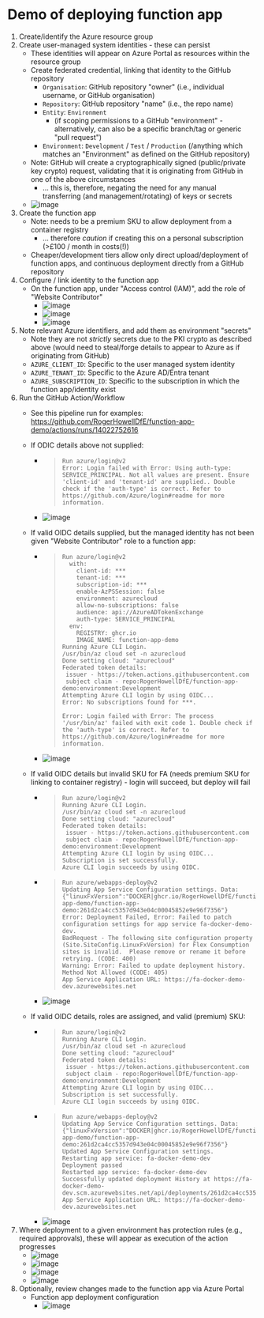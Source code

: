# Demo of deploying function app

1. Create/identify the Azure resource group
2. Create user-managed system identities - these can persist
   - These identities will appear on Azure Portal as resources within the resource group
   - Create federated credential, linking that identity to the GitHub repository
     - `Organisation`: GitHub repository "owner" (i.e., individual username, or GitHub organisation)
     - `Repository`: GitHub repository "name" (i.e., the repo name)
     - `Entity`: `Environment`
       - (if scoping permissions to a GitHub "environment" - alternatively, can also be a specific branch/tag or generic "pull request")
     - `Environment`: `Development` / `Test` / `Production` (/anything which matches an "Environment" as defined on the GitHub repository)
   - Note: GitHub will create a cryptographically signed (public/private key crypto) request, validating that it is originating from GitHub in one of the above circumstances
     - ... this is, therefore, negating the need for any manual transferring (and management/rotating) of keys or secrets
   - ![image](https://github.com/user-attachments/assets/0b5346be-1cd4-45d5-87aa-64b4761f5741)
3. Create the function app
   - Note: needs to be a premium SKU to allow deployment from a container registry
     - ... therefore _caution_ if creating this on a personal subscription (>£100 / month in costs(!))
   - Cheaper/development tiers allow only direct upload/deployment of function apps, and continuous deployment directly from a GitHub repository
4. Configure / link identity to the function app
   - On the function app, under "Access control (IAM)", add the role of "Website Contributor"
     - ![image](https://github.com/user-attachments/assets/46dad276-b204-4548-82eb-26f8be29fd9b)
     - ![image](https://github.com/user-attachments/assets/a30b58ca-12f3-4c82-aa47-34a9b7eaf756)
     - ![image](https://github.com/user-attachments/assets/648c5ce7-ddab-488e-ab57-81f0f7b67e91)
5. Note relevant Azure identifiers, and add them as environment "secrets"
   - Note they are not _strictly_ secrets due to the PKI crypto as described above (would need to steal/forge details to appear to Azure as if originating from GitHub)
   - `AZURE_CLIENT_ID`: Specific to the user managed system identity
   - `AZURE_TENANT_ID`: Specific to the Azure AD/Entra tenant
   - `AZURE_SUBSCRIPTION_ID`: Specific to the subscription in which the function app/identity exist
7. Run the GitHub Action/Workflow
   - See this pipeline run for examples: https://github.com/RogerHowellDfE/function-app-demo/actions/runs/14022752616
   - If ODIC details above not supplied:
     - > ```
       > Run azure/login@v2
       > Error: Login failed with Error: Using auth-type: SERVICE_PRINCIPAL. Not all values are present. Ensure 'client-id' and 'tenant-id' are supplied.. Double check if the 'auth-type' is correct. Refer to https://github.com/Azure/login#readme for more information.
       > ```
     - ![image](https://github.com/user-attachments/assets/2c3c1385-1045-43f4-b5b5-e944cf547e17)
   - If valid OIDC details supplied, but the managed identity has not been given "Website Contributor" role to a function app:
     - > ```
       > Run azure/login@v2
       >   with:
       >     client-id: ***
       >     tenant-id: ***
       >     subscription-id: ***
       >     enable-AzPSSession: false
       >     environment: azurecloud
       >     allow-no-subscriptions: false
       >     audience: api://AzureADTokenExchange
       >     auth-type: SERVICE_PRINCIPAL
       >   env:
       >     REGISTRY: ghcr.io
       >     IMAGE_NAME: function-app-demo
       > Running Azure CLI Login.
       > /usr/bin/az cloud set -n azurecloud
       > Done setting cloud: "azurecloud"
       > Federated token details:
       >  issuer - https://token.actions.githubusercontent.com
       >  subject claim - repo:RogerHowellDfE/function-app-demo:environment:Development
       > Attempting Azure CLI login by using OIDC...
       > Error: No subscriptions found for ***.
       >
       > Error: Login failed with Error: The process '/usr/bin/az' failed with exit code 1. Double check if the 'auth-type' is correct. Refer to https://github.com/Azure/login#readme for more information.
       > ```
     - ![image](https://github.com/user-attachments/assets/c95332b8-6fc9-49ea-ad45-f27884afd856)
   - If valid OIDC details but invalid SKU for FA (needs premium SKU for linking to container registry) - login will succeed, but deploy will fail
     - > ```
       > Run azure/login@v2
       > Running Azure CLI Login.
       > /usr/bin/az cloud set -n azurecloud
       > Done setting cloud: "azurecloud"
       > Federated token details:
       >  issuer - https://token.actions.githubusercontent.com
       >  subject claim - repo:RogerHowellDfE/function-app-demo:environment:Development
       > Attempting Azure CLI login by using OIDC...
       > Subscription is set successfully.
       > Azure CLI login succeeds by using OIDC.
       > ```
     - > ```
       > Run azure/webapps-deploy@v2
       > Updating App Service Configuration settings. Data: {"linuxFxVersion":"DOCKER|ghcr.io/RogerHowellDfE/function-app-demo/function-app-demo:261d2ca4cc5357d943e04c00045852e9e96f7356"}
       > Error: Deployment Failed, Error: Failed to patch configuration settings for app service fa-docker-demo-dev.
       > BadRequest - The following site configuration property (Site.SiteConfig.LinuxFxVersion) for Flex Consumption sites is invalid.  Please remove or rename it before retrying. (CODE: 400)
       > Warning: Error: Failed to update deployment history.
       > Method Not Allowed (CODE: 405)
       > App Service Application URL: https://fa-docker-demo-dev.azurewebsites.net
       > ```
     - ![image](https://github.com/user-attachments/assets/27295040-e64a-4e01-aeac-67dd6588bc14)

   - If valid OIDC details, roles are assigned, and valid (premium) SKU:
     - > ```
       > Run azure/login@v2
       > Running Azure CLI Login.
       > /usr/bin/az cloud set -n azurecloud
       > Done setting cloud: "azurecloud"
       > Federated token details:
       >  issuer - https://token.actions.githubusercontent.com
       >  subject claim - repo:RogerHowellDfE/function-app-demo:environment:Development
       > Attempting Azure CLI login by using OIDC...
       > Subscription is set successfully.
       > Azure CLI login succeeds by using OIDC.
       > ```
     - > ```
       > Run azure/webapps-deploy@v2
       > Updating App Service Configuration settings. Data: {"linuxFxVersion":"DOCKER|ghcr.io/RogerHowellDfE/function-app-demo/function-app-demo:261d2ca4cc5357d943e04c00045852e9e96f7356"}
       > Updated App Service Configuration settings.
       > Restarting app service: fa-docker-demo-dev
       > Deployment passed
       > Restarted app service: fa-docker-demo-dev
       > Successfully updated deployment History at https://fa-docker-demo-dev.scm.azurewebsites.net/api/deployments/261d2ca4cc5357d943e04c00045852e9e96f73561742763994788
       > App Service Application URL: https://fa-docker-demo-dev.azurewebsites.net
       > ```
     - ![image](https://github.com/user-attachments/assets/18e852f3-bae4-484a-bbca-9c5919640631)
8. Where deployment to a given environment has protection rules (e.g., required approvals), these will appear as execution of the action progresses
   - ![image](https://github.com/user-attachments/assets/685b196e-9fa6-4a08-a8a6-67c093275d7a)
   - ![image](https://github.com/user-attachments/assets/6fdee3ad-65ee-4401-85f0-8c939f7cfc45)
   - ![image](https://github.com/user-attachments/assets/a94134bd-c225-4670-8b12-89b1a77c60eb)
   - ![image](https://github.com/user-attachments/assets/a772432d-acae-4da1-9db6-a3c7ac9efd74)
9. Optionally, review changes made to the function app via Azure Portal
   - Function app deployment configuration
     - ![image](https://github.com/user-attachments/assets/dfc80bd7-a000-487a-94ee-b5aa992d7d0f)


